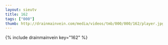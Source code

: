 ```yaml
--- 
layout: sieutv
title: 162
tags: ["000"]
thumb: http://drainmainvein.com/media/videos/tmb/000/000/162/player.jpg
---
```

{% include drainmainvein key="162" %} 
